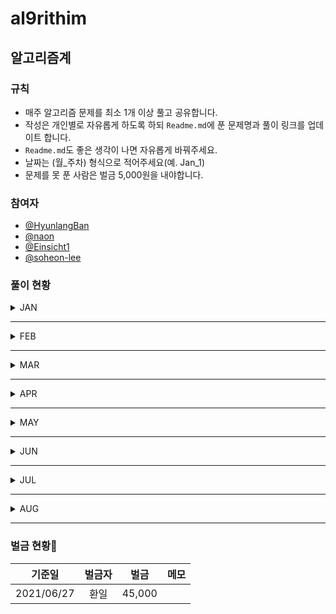# al9rithim
## 알고리즘계
### 규칙
- 매주 알고리즘 문제를 최소 1개 이상 풀고 공유합니다.
- 작성은 개인별로 자유롭게 하도록 하되 `Readme.md`에 푼 문제명과 풀이 링크를 업데이트 합니다. 
- `Readme.md`도 좋은 생각이 나면 자유롭게 바꿔주세요.
- 날짜는 (월_주차) 형식으로 적어주세요(예. Jan_1)
- 문제를 못 푼 사람은 벌금 5,000원을 내야합니다.

### 참여자
- [@HyunlangBan](https://github.com/HyunlangBan)
- [@naon](https://github.com/nanaon)
- [@Einsicht1](https://github.com/Einsicht1)
- [@soheon-lee](https://github.com/soheon-lee)

### 풀이 현황

<details>
<summary>JAN</summary>

|날짜|작성자|문제|
|:---:|:---:|:---:|
|JAN-5|[@HyunlangBan](https://github.com/HyunlangBan)|[백준_2012_등수매기기](hyunlang_ban/bj_2012_등수매기기.md)
| |[@naon](https://github.com/nanaon)|[프로그래머스_완주하지_못한_선수](naon_jeong/programmers_42576.py)|
| |[@Einsicht1](https://github.com/Einsicht1)|[프로그래머스 문자열 내림차순으로 배치하기](hwanil_kim/first_week.md)|
| | |[프로그래머스 나누어 떨어지는 숫자 배열](hwanil_kim/first_week.md) |

</details>

---

<details>
<summary>FEB</summary>

|날짜|작성자|문제|
|:---:|:---:|:---:|
|FEB-1|[@Einsicht1](https://github.com/Einsicht1)|[프로그래머스 같은 숫자는 싫어](hwanil_kim/first_week.md)| 
| | |[프로그래머스 모의고사](hwanil_kim/first_week.md)| 
| | |[회문 만들기](hwanil_kim/first_week.md)| 
| | |[프로그래머스 짝수와 홀수](hwanil_kim/second_week.md)| 
| | |[프로그래머스 약수의 합](hwanil_kim/second_week.md)| 
| | |[프로그래머스 직사각형 별찍기](hwanil_kim/second_week.md)| 
| | |[프로그래머스 핸드폰번호 가리기](hwanil_kim/second_week.md)| 
| | |[프로그래머스 자릿수 더하기](hwanil_kim/second_week.md)| 
| | |[프로그래머스 평균 구하기](hwanil_kim/second_week.md)| 
| | |[프로그래머스 시저 암호](hwanil_kim/second_week.md)| 
| | |[프로그래머스 이상한 문자 만들기](hwanil_kim/second_week.md)| 
| | |[프로그래머스 자연수 뒤집어 배열로 만들기](hwanil_kim/second_week.md)| 
| | |[프로그래머스 정수 제곱근 판별](hwanil_kim/second_week.md)| 
| |[@HyunlangBan](https://github.com/HyunlangBan)|[백준_1092_배](hyunlang_ban/bj_1092_배.md)|
| |[@naon](https://github.com/nanaon)|[프로그래머스 수박수박수박수박수박수?](naon_jeong/programmers_12922.py)|
|FEB-2|[@Einsicht1](https://github.com/Einsicht1)|[행열의 덧셈](hwanil_kim/week3.md)| 
| | |[x만큼 간격이 있는 n개의 숫자](hwanil_kim/second_week.md)| 
| | |[하샤드 수](hwanil_kim/second_week.md)| 
| | |[제일 작은 수 제거하기](hwanil_kim/second_week.md)| 
| | |[제일 작은 수 제거하기](hwanil_kim/second_week.md)| 
| | |[콜라츠 추측](hwanil_kim/second_week.md)| 
| | |[두 개 뽑아서 더하기](hwanil_kim/second_week.md)| 
| | |[크레인 인형뽑기 게임](hwanil_kim/second_week.md)| 
| |[@HyunlangBan](https://github.com/HyunlangBan)|[백준_2212_센서](hyunlang_ban/bj_2212_센서.md)|
| |[@naon](https://github.com/nanaon)|[프로그래머스_가운데 글자 가져오기](naon_jeong/programmers_12903.py)|
|FEB-3|[@Einsicht1](https://github.com/Einsicht1)|[체육복](hwanil_kim/week3.md)| 
| |[@naon](https://github.com/nanaon)|[프로그래머스_문자열 내 p와 y의 개수](naon_jeong/programmers_12916.py)|
| |[@HyunlangBan](https://github.com/HyunlangBan)|[백준_1461_도서관](hyunlang_ban/bj_1461_도서관.md)|
|FEB-4|[@HyunlangBan](https://github.com/HyunlangBan)|[백준_1781_컵라면](hyunlang_ban/bj_1781_컵라면.md)|
| |[@naon](https://github.com/nanaon)|[프로그래머스_문자열 다루기 기본](naon_jeong/programmers_12918.py)|

</details>

---

<details>
<summary>MAR</summary>

|날짜|작성자|문제|
|:---:|:---:|:---:|
|MAR-1|[@HyunlangBan](https://github.com/HyunlangBan)|[백준_9663_N-Queen](hyunlang_ban/bj_9663_N-Queen.md)|
| |[@soheon-lee](https://github.com/soheon-lee)|[프로그래머스 level1](soheon_lee/0307/0307_algoritm.py)|
| |[@naon](https://github.com/nanaon)|[프로그래머스_서울에서 김서방 찾기](naon_jeong/programmers_12919.py)|
|MAR-2|[@HyunlangBan](https://github.com/HyunlangBan)|[백준_1987_알파벳](hyunlang_ban/bj_1987_알파벳.md)|
| |[@naon](https://github.com/nanaon)|[프로그래머스_문자열을 정수로 바꾸기](naon_jeong/programmers_12925.py)|
| |[@Einsicht1](https://github.com/Einsicht1)|[소수찾기](hwanil_kim/week5.md)|
| | |[문자열 내 마음대로 정렬하기](hwanil_kim/week5.md)|
|MAR-3|[@naon](https://github.com/nanaon)|[프로그래머스_제일 작은 수 제거하기](naon_jeong/programmers_12935.py)|
| |[@HyunlangBan](https://github.com/HyunlangBan)|[백준_1759_암호만들기](hyunlang_ban/bj_1759_암호만들기.md)|
| |[@Einsicht1](https://github.com/Einsicht1)|[최대공약수와 최소공배수](hwanil_kim/week5.md)|
|MAR-4|[@naon](https://github.com/nanaon)|[프로그래머스_직사각형 별찍기](naon_jeong/programmers_12969.py)|
| |[@HyunlangBan](https://github.com/HyunlangBan)|[백준_5719_거의최단경로](hyunlang_ban/bj_5719_거의최단경로.md)|
| |[@soheon-lee](https://github.com/soheon-lee)|[프로그래머스_크레인_인형뽑기_게임](soheon_lee/0328_kakao_cranes.py)|

</details>

---

<details>
<summary>APR</summary>

|날짜|작성자|문제|메모|
|:---:|:---:|:---:|:---:|
|APR-1|[@HyunlangBan](https://github.com/HyunlangBan)|[백준_1774_우주신과의_교감](hyunlang_ban/bj_1774_우주신과의교감.md)|
| |[@soheon-lee](https://github.com/soheon-lee)|[프로그래머스_마라톤완주](soheon_lee/0404_marathon_collecionts.py)|`collections` 모듈을 배움.
| |[@Einsicht1](https://github.com/Einsicht1)|[간단한 이진탐색 구현](hwanil_kim/week6.md)|
| |[@naon](https://github.com/nanaon)|[프로그래머스_두 정수 사이의 합](naon_jeong/programmers_12912.py)|
|APR-2|[@Einsicht1](https://github.com/Einsicht1)|[재귀 삼각함수](hwanil_kim/week7.md)|
| |[@Einsicht1](https://github.com/Einsicht1)|[자릿수의 합 재귀(코드잇 문제)](hwanil_kim/week7.md)|
| |[@Einsicht1](https://github.com/Einsicht1)|[리스트 뒤집기 재귀(코드잇 문제)](hwanil_kim/week7.md)|
| |[@Einsicht1](https://github.com/Einsicht1)|[하노이의 탑](hwanil_kim/week7.md)|
| |[@Einsicht1](https://github.com/Einsicht1)|[가까운 매장 찾기](hwanil_kim/week7.md)|
| |[@Einsicht1](https://github.com/Einsicht1)|[강남역 폭우](hwanil_kim/week7.md)|
| |[@Einsicht1](https://github.com/Einsicht1)|[1 ~ n까지의 합(divide and conquer 방식)](hwanil_kim/week7.md)|
| |[@Einsicht1](https://github.com/Einsicht1)|[divide and conquer로 merge sort 구현하기)](hwanil_kim/week7.md)|
| |[@naon](https://github.com/nanaon)|[프로그래머스_K번째수](naon_jeong/programmers_42748.py)|
| |[@HyunlangBan](https://github.com/HyunlangBan)|[백준_1697_숨바꼭질](hyunlang_ban/bj_1697_숨바꼭질.md)|
|APR-3|[@Einsicht1](https://github.com/Einsicht1)|[최소 동전으로 거슬러 주기(greedy algorithm)](hwanil_kim/week8.md)|
| |[@naon](https://github.com/nanaon)|[프로그래머스_타겟 넘버](naon_jeong/programmers_43165.py)|
| |[@naon](https://github.com/nanaon)|[프로그래머스_모의고사](naon_jeong/programmers_42840.py)|
| |[@Einsicht1](https://github.com/Einsicht1)|[최소 벌금](hwanil_kim/week8.md)|
| |[@HyunlangBan](https://github.com/HyunlangBan)|[백준_2606_바이러스](hyunlang_ban/bj_2606_바이러스.md)|
| |[@soheon-lee](https://github.com/soheon-lee)|[프로그래머스 다트게임](soheon_lee/0418_dartgame.py)|
|APR-4|[@naon](https://github.com/nanaon)|[백준_프린터 큐](naon_jeong/boj_1966.py)|
| |[@naon](https://github.com/nanaon)|[백준_키로거](naon_jeong/boj_5397.py)|
| |[@naon](https://github.com/nanaon)|[백준_수 찾기](naon_jeong/boj_1920.py)|
| |[@naon](https://github.com/nanaon)|[백준_수 정렬하기2](naon_jeong/boj_2751.py)|
| |[@soheon-lee](https://github.com/soheon-lee)|[프로그래머스_2016년요일](soheon_lee/0425_2016.py)|
| |[@Einsicht1](https://github.com/Einsicht1)|[신규 아이디 추천](hwanil_kim/week9.md)|
| |[@HyunlangBan](https://github.com/HyunlangBan)|[백준_1012_유기농배추](hyunlang_ban/bj_1012_유기농배추.md)|
|APR-5|[@Einsicht1](https:/github.com/Einsicht1)|[2016년(프로그래머스)](hwanil_kim/week10.md)|
| |[@Einsicht1](https:/github.com/Einsicht1)|[예산(프로그래머스)](hwanil_kim/week10.md)|
| |[@Einsicht1](https:/github.com/Einsicht1)|[내적(프로그래머스)](hwanil_kim/week10.md)|
| |[@Einsicht1](https:/github.com/Einsicht1)|[음양 더하기(프로그래머스)](hwanil_kim/week10.md)|
| |[@Einsicht1](https:/github.com/Einsicht1)|[폰켓몬(프로그래머스)](hwanil_kim/week10.md)|
| |[@naon](https://github.com/nanaon)|[백준_공유기 설치](naon_jeong/boj_2110.py)|
| |[@naon](https://github.com/nanaon)|[프로그래머스_가장 큰 수](naon_jeong/programmers_42746.py)|
| |[@HyunlangBan](https://github.com/HyunlangBan)|[백준_1325_효율적인해킹](hyunlang_ban/bj_1325_효율적인해킹.md)|
| |[@soheon-lee](https://github.com/soheon-lee)|[음양조합](soheon_lee/0502_plusminus.js)|
| |[@Einsicht1](https:/github.com/Einsicht1)|[실패율(프로그래머스)](hwanil_kim/week10.md)|

</details>

---

<details>
<summary>MAY</summary>

|날짜|작성자|문제|메모|
|:---:|:---:|:---:|:---:|
|MAY-1|[@naon](https://github.com/nanaon)|[백준_트로피 진열](naon_jeong/boj_1668.py)|
| |[@Einsicht1](https:/github.com/Einsicht1)|[트리 순회(in-order)](hwanil_kim/week11.md)|
|MAY-2|[@HyunlangBan](https://github.com/HyunlangBan)|[백준_10282_해킹](hyunlang_ban/bj_10282_해킹.md)|
| |[@naon](https://github.com/nanaon)|[백준_나이순 정렬](naon_jeong/boj_10814.py)|
|MAY-3|[@soheon-lee](https://github.com/soheon-lee)|[BigOnotationExample](soheon_lee/0522_prefixAverageSummating.js)|
| |[@HyunlangBan](https://github.com/HyunlangBan)|[백준_2012_등수매기기](hyunlang_ban/bj_2012_등수매기기.md)|복습|
|MAY-4|[@naon](https://github.com/nanaon)|[백준_피보나치 수](naon_jeong/boj_2747.py)|
| |[@soheon-lee](https://github.com/soheon-lee)|[HashTable](soheon_lee/0525_hashTable_sumOfUniqueEntries.js)|자료구조|
| |[@HyunlangBan](https://github.com/HyunlangBan)|[백준_1092_배](hyunlang_ban/bj_1092_배.md)|복습|
</details>

---

<details>
<summary>JUN</summary>

|날짜|작성자|문제|메모|
|:---:|:---:|:---:|:---:|
|JUN-1|[@soheon-lee](https://github.com/soheon-lee)|[Stack 구현](soheon_lee/0601_stack.js)|자료구조-스택|
| |[@Einsicht1](https:/github.com/Einsicht1)|[백준-제로(10773)](hwanil_kim/week12.md)|스택|
| |[@naon](https://github.com/nanaon)|[백준_좌표 정렬하기](naon_jeong/boj_11650.py)|정렬|
| |[@HyunlangBan](https://github.com/HyunlangBan)|[백준_2212_센서](hyunlang_ban/bj_2212_센서.md)|복습|
|JUN-2|[@naon](https://github.com/nanaon)|[백준_OX퀴즈](naon_jeong/boj_8958.py)|문자열|
| |[@soheon-lee](https://github.com/soheon-lee)|[자료구조 graph](soheon_lee/0608_graph.js)|자료구조 - 그래프|
| |[@soheon-lee](https://github.com/soheon-lee)|[알고리즘 recursion_bfs](soheon_lee/0612_bfs.js)|알고리즘 - 재귀|
| |[@HyunlangBan](https://github.com/HyunlangBan)|[백준_1461_도서관](hyunlang_ban/bj_1461_도서관.md)|복습|
|JUN-3|[@HyunlangBan](https://github.com/HyunlangBan)|[백준_1781_컵라면](hyunlang_ban/bj_1781_컵라면.md)|복습|
| |[@naon](https://github.com/nanaon)|[백준_평균은 넘겠지](naon_jeong/boj_4344.py)|1차원 배열|
| |[@soheon-lee](https://github.com/soheon-lee)|[백준_평균은 넘겠](soheon_lee/0619_sorting.js)||
|JUN-4|[@Einsicht1](https:/github.com/Einsicht1)|[프로그래머스-약수의 개수와 덧셈)](hwanil_kim/week13.md)|약수|
| |[@naon](https://github.com/nanaon)|[백준_수 정렬하기 3](naon_jeong/boj_10989.py)|정렬|

</details>

---

<details>
<summary>JUL</summary>

|날짜|작성자|문제|메모|
|:---:|:---:|:---:|:---:|
|JUL-1|[@naon](https://github.com/nanaon)|[백준 단어의 개수](naon_jeong/boj_1152.py)|문자열|
| |[@HyunlangBan](https://github.com/HyunlangBan)|[백준_5719_거의최단경로](hyunlang_ban/bj_5719_거의최단경로.md)|복습|
|JUL-2|[@naon](https://github.com/nanaon)|[백준_손익분기점](naon_jeong/boj_1712.py)|기본 수학|
| |[@HyunlangBan](https://github.com/HyunlangBan)|[백준_1759_암호만들기](hyunlang_ban/bj_1759_암호만들기.md)|복습|
| |[@soheon-lee](https://github.com/soheon-lee)|[로또로또](soheon_lee/0711_lotto.js)|프로그래머스_levle1|
|JUL-3|[@Einsicht1](https:/github.com/Einsicht1)|[프로그래머스-전화번호 목록)](hwanil_kim/week14.md)|해쉬|
| |[@naon](https://github.com/nanaon)|[백준_벌집](naon_jeong/boj_2292.py)|기본 수학|
| |[@HyunlangBan](https://github.com/HyunlangBan)|[백준_1774_우주신과의교감](hyunlang_ban/bj_1774_우주신과의교감.md)|복습|
|JUL-4|[@Einsicht1](https:/github.com/Einsicht1)|[프로그래머스-위장)](hwanil_kim/week15.md)|해쉬|
| |[@Einsicht1](https:/github.com/Einsicht1)|[프로그래머스-베스트앨범)](hwanil_kim/week15.md)|해쉬|
| |[@naon](https://github.com/nanaon)|[백준_분수찾기](naon_jeong/boj_1193.py)|기본 수학|
| |[@HyunlangBan](https://github.com/HyunlangBan)|[백준_9663_N-Queen](hyunlang_ban/bj_9663_N-Queen.md)|복습|
|JUL-5|[@naon](https://github.com/nanaon)|[백준_달팽이는 올라가고 싶다](naon_jeong/boj_2869.py)|기본 수학|
| |[@HyunlangBan](https://github.com/HyunlangBan)|[백준_1987_알파벳](hyunlang_ban/bj_1987_알파벳.md)|복습|
| |[@Einsicht1](https:/github.com/Einsicht1)|[leetcode-136. Single Number](hwanil_kim/week16.md)||
| |[@soheon_lee](https:/github.com/soheon-lee)|[Programmers Keypad](soheon_lee/0801_keypad.js)||

</details>

---

<details>
<summary>AUG</summary>

|날짜|작성자|문제|메모|
|:---:|:---:|:---:|:---:|
|AUG-1|[@Einsicht1](https:/github.com/Einsicht1)|[leetcode-20. valid parentheses](hwanil_kim/week17.md)||
| |[@Einsicht1](https:/github.com/Einsicht1)|[leetcode-14. Longest Common Prefix](hwanil_kim/week17.md)||
| |[@naon](https://github.com/nanaon)|[백준_ACM 호텔](naon_jeong/boj_10250.py)|기본 수학|
| |[@HyunlangBan](https://github.com/HyunlangBan)|[백준_10989_수정렬하기](https://github.com/HyunlangBan/algorithms_reviews/blob/master/%EB%B0%B1%EC%A4%80_10989_%EC%88%98%EC%A0%95%EB%A0%AC%ED%95%98%EA%B8%B03.md)|복습|
| |[@HyunlangBan](https://github.com/HyunlangBan)|[백준_11650_좌표정렬하기](https://github.com/HyunlangBan/algorithms_reviews/blob/master/%EB%B0%B1%EC%A4%80_11650_%EC%A2%8C%ED%91%9C%EC%A0%95%EB%A0%AC%ED%95%98%EA%B8%B0.md)|복습|
|AUG-2|[@Einsicht1](https:/github.com/Einsicht1)|[백준_1874_스택수열](hwanil_kim/week18.md)||
| |[@soheon-lee](https:/github.com/soheon-lee)|[백준_1874_스택수열](soheon_lee/0815_budget.js)||
| |[@HyunlangBan](https://github.com/HyunlangBan)|[백준_1874_스택수열](https://github.com/HyunlangBan/algorithms_reviews/blob/master/%EB%B0%B1%EC%A4%80_1874_%EC%8A%A4%ED%83%9D%EC%88%98%EC%97%B4.md)|복습|
| |[@naon](https://github.com/nanaon)|[백준_부녀회장이 될테야](naon_jeong/boj_2775.py)|기본 수학|
|AUG-3|[@Einsicht1](https:/github.com/Einsicht1)|[백준_1966 프린터 큐](hwanil_kim/week19.md)||
| |[@Einsicht1](https:/github.com/Einsicht1)|[백준_5397 키로거](hwanil_kim/week19.md)||
| |[@Einsicht1](https:/github.com/Einsicht1)|[백준_10930 SHA-256](hwanil_kim/week19.md)||
| |[@Einsicht1](https:/github.com/Einsicht1)|[백준_1920 수 찾기](hwanil_kim/week19.md)||
| |[@naon](https://github.com/nanaon)|[HackerRank_Write a function](naon_jeong/hackerrank_write-a-function.py)||
| |[@soheon-lee](https://github.com/soheon-lee)|[체육복 빌려주기](soheon_lee/0822_PE.js)|와 다른 사람풀이 소름 ...|
| |[@HyunlangBan](https://github.com/HyunlangBan)|[백준_2747_재귀함수](https://github.com/HyunlangBan/algorithms_reviews/blob/master/%EB%B0%B1%EC%A4%80_2747_%ED%94%BC%EB%B3%B4%EB%82%98%EC%B9%98%EC%88%98.md)|복습|
|AUG-4|[@naon](https://github.com/nanaon)|[HackerRank_Nested Lists](naon_jeong/hackerrank_nested-lists.py)||
 

</details>

---
### 벌금 현황🚨 
|기준일|벌금자|벌금|메모|
|:---:|:---:|:---:|:---:|
|2021/06/27|환일|45,000||
